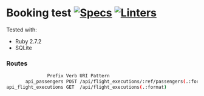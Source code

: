 # Booking test [![Specs](https://github.com/blocknotes/booking-test/actions/workflows/specs.yml/badge.svg)](https://github.com/blocknotes/booking-test/actions/workflows/specs.yml) [![Linters](https://github.com/blocknotes/booking-test/actions/workflows/linters.yml/badge.svg)](https://github.com/blocknotes/booking-test/actions/workflows/linters.yml)

Tested with:
- Ruby 2.7.2
- SQLite

### Routes

```sh
               Prefix Verb URI Pattern                                      Controller#Action
       api_passengers POST /api/flight_executions/:ref/passengers(.:format) api/passengers#create {:format=>:json}
api_flight_executions GET  /api/flight_executions(.:format)                 api/flight_executions#index {:format=>:json}
```
